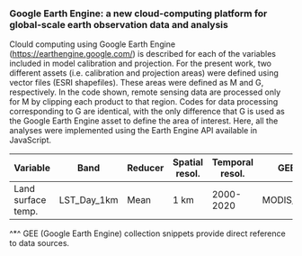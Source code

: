 ### Google Earth Engine: a new cloud-computing platform for global-scale earth observation data and analysis  

Clould computing using Google Earth Engine (https://earthengine.google.com/) is described for each of the variables included in model calibration and projection.
For the present work, two different assets (i.e. calibration and projection areas) were defined using vector files (ESRI shapefiles). These areas were defined as M and G, respectively. In the code shown, remote sensing data are processed only for M by clipping each product to  that region. Codes for data processing corresponding to G are identical, with the only difference that G is used as the Google Earth Engine asset to define the area of interest.
Here, all the analyses were implemented using the Earth Engine API available in JavaScript. 

| Variable          | Band        | Reducer | Spatial resol.| Temporal resol. |GEE snippet^*^ |   
|-------------------|-------------|---------| -------       | --------------- | ------------- |
| Land surface temp.| LST_Day_1km | Mean    | 1 km          | 2000-2020       |MODIS/006/MOD11A1 |


^*^ GEE (Google Earth Engine) collection snippets provide direct reference to data sources.  
